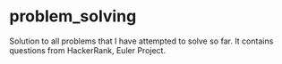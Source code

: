 # problem_solving
Solution to all problems that I have attempted to solve so far. It contains questions from HackerRank, Euler Project. 
